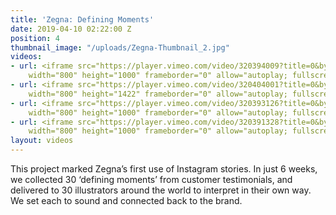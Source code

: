 ```yaml
---
title: 'Zegna: Defining Moments'
date: 2019-04-10 02:22:00 Z
position: 4
thumbnail_image: "/uploads/Zegna-Thumbnail_2.jpg"
videos:
- url: <iframe src="https://player.vimeo.com/video/320394009?title=0&byline=0&portrait=0"
    width="800" height="1000" frameborder="0" allow="autoplay; fullscreen" allowfullscreen></iframe>
- url: <iframe src="https://player.vimeo.com/video/320404001?title=0&byline=0&portrait=0"
    width="800" height="1422" frameborder="0" allow="autoplay; fullscreen" allowfullscreen></iframe>
- url: <iframe src="https://player.vimeo.com/video/320393126?title=0&byline=0&portrait=0"
    width="800" height="1000" frameborder="0" allow="autoplay; fullscreen" allowfullscreen></iframe>
- url: <iframe src="https://player.vimeo.com/video/320391328?title=0&byline=0&portrait=0"
    width="800" height="1000" frameborder="0" allow="autoplay; fullscreen" allowfullscreen></iframe>
layout: videos
---
```


This project marked Zegna’s first use of Instagram stories. In just 6 weeks, we collected 30 ‘defining moments’ from customer testimonials, and delivered to 30 illustrators around the world to interpret in their own way. We set each to sound and connected back to the brand.